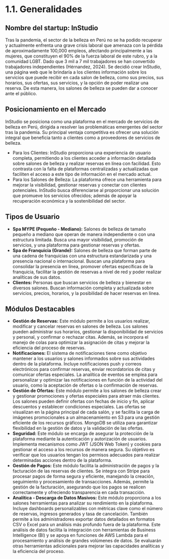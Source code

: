 # 1.1. Generalidades

## **Nombre del startup:**  InStudio

Tras la pandemia, el sector de la belleza en Perú no se ha podido recuperar y actualmente enfrenta una grave crisis laboral que amenaza con la pérdida de aproximadamente 100,000 empleos, afectando principalmente a las mujeres, que constituyen el 90% de la fuerza laboral de este rubro, y a la comunidad LGBT. Dado que 3 mil a 7 mil trabajadores se han convertido trabajadores independientes (Hérnandez, 2024). Se decidió crear InStudio, una página web que le brindaría a los clientes información sobre los servicios que puede recibir en cada salon de belleza, como sus precios, sus horarios, sus ofertas, sus servicios, y la opción de poder realizar una reserva. De esta manera, los salones de belleza se pueden dar a conocer ante el público.

## Posicionamiento en el Mercado

InStudio se posiciona como una plataforma en el mercado de servicios de belleza en Perú, dirigida a resolver las problemáticas emergentes del sector tras la pandemia. Su principal ventaja competitiva es ofrecer una solución integral que beneficia tanto a clientes como a proveedores de servicios de belleza.

- Para los Clientes: InStudio proporciona una experiencia de usuario completa, permitiendo a los clientes acceder a información detallada sobre salones de belleza y realizar reservas en línea con facilidad. Esto contrasta con la falta de plataformas centralizadas y actualizadas que faciliten el acceso a este tipo de información en el mercado actual.
- Para los Salones de Belleza: La plataforma ofrece una herramienta para mejorar la visibilidad, gestionar reservas y conectar con clientes potenciales. InStudio busca diferenciarse al proporcionar una solución que promueve los servicios ofrecidos; además de apoyar la recuperación económica y la sostenibilidad del sector.

## Tipos de Usuario

- **Spa MYPE (Pequeño - Mediano):** Salones de belleza de tamaño pequeño a mediano que operan de manera independiente o con una estructura limitada. Busca una mayor visibilidad, promoción de servicios, y una plataforma para gestionar reservas y ofertas.
- **Spa de Franquicia (Grande):** Salones de belleza que forman parte de una cadena de franquicias con una estructura estandarizada y una presencia nacional o internacional. Buscan una plataforma para consolidar la presencia en línea, promover ofertas específicas de la franquicia, facilitar la gestión de reservas a nivel de red y poder realizar analíticas de sus datos.
- **Clientes:** Personas que buscan servicios de belleza y bienestar en diversos salones. Buscan información completa y actualizada sobre servicios, precios, horarios, y la posibilidad de hacer reservas en línea.
  
## Módulos Destacables

- **Gestión de Reservas:** Este módulo permite a los usuarios realizar, modificar y cancelar reservas en salones de belleza. Los salones pueden administrar sus horarios, gestionar la disponibilidad de servicios y personal, y confirmar o rechazar citas. Además, se incorpora el manejo de colas para optimizar la asignación de citas y mejorar la eficiencia del proceso de reservas.
- **Notificaciones:** El sistema de notificaciones tiene como objetivo mantener a los usuarios y salones informados sobre sus actividades dentro de la plataforma. Incluye notificaciones push y correos electrónicos para confirmar reservas, enviar recordatorios de citas y comunicar ofertas especiales. La analítica de eventos se emplea para personalizar y optimizar las notificaciones en función de la actividad del usuario, como la aceptación de ofertas o la confirmación de reservas.
- **Gestión de Ofertas:** Este módulo permite a los salones de belleza crear y gestionar promociones y ofertas especiales para atraer más clientes. Los salones pueden definir ofertas con fechas de inicio y fin, aplicar descuentos y establecer condiciones especiales. Las ofertas se visualizan en la página principal de cada salón, y se facilita la carga de imágenes promocionales a un almacenamiento en S3 para una gestión eficiente de los recursos gráficos. MongoDB se utiliza para garantizar flexibilidad en la gestión de datos y la validación de las ofertas.
- **Seguridad:** Este módulo se encarga de asegurar la protección de la plataforma mediante la autenticación y autorización de usuarios. Implementa mecanismos como JWT (JSON Web Token) y cookies para gestionar el acceso a los recursos de manera segura. Su objetivo es verificar que los usuarios tengan los permisos adecuados para realizar determinadas acciones dentro de la plataforma.
- **Gestión de Pagos:** Este módulo facilita la administración de pagos y la facturación de las reservas de clientes. Se integra con Stripe para procesar pagos de forma segura y eficiente, manejando la creación, seguimiento y procesamiento de transacciones. Además, permite la gestión de la facturación, asegurando que los pagos se realicen correctamente y ofreciendo transparencia en cada transacción.
- **Analítica - Descarga de Datos Masivos:** Este módulo proporciona a los salones herramientas para analizar su rendimiento en la plataforma. Incluye dashboards personalizables con métricas clave como el número de reservas, ingresos generados y tasa de cancelación. También permite a los administradores exportar datos detallados en formatos CSV o Excel para un análisis más profundo fuera de la plataforma. Este análisis de datos facilita la integración con herramientas de Business Intelligence (BI) y se apoya en funciones de AWS Lambda para el procesamiento y análisis de grandes volúmenes de datos. Se evaluarán otras herramientas adicionales para mejorar las capacidades analíticas y la eficiencia del proceso.
